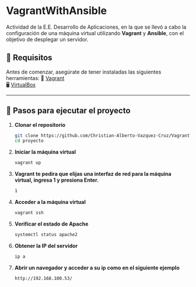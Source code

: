 # VagrantWithAnsible
Actividad de la E.E. Desarrollo de Aplicaciones, en la que se llevó a cabo la configuración de una máquina virtual utilizando **Vagrant** y **Ansible**, con el objetivo de desplegar un servidor.

## 📌 Requisitos
Antes de comenzar, asegúrate de tener instaladas las siguientes herramientas:
🔗 [Vagrant](https://www.vagrantup.com/)  
🖥️ [VirtualBox](https://www.virtualbox.org/)  

---

## 🔧 Pasos para ejecutar el proyecto

1. **Clonar el repositorio**  
   ```sh
   git clone https://github.com/Christian-Alberto-Vazquez-Cruz/VagrantWithAnsible.git
   cd proyecto

2. **Iniciar la máquina virtual**
   ```sh
   vagrant up
3. **Vagrant te  pedira que elijas una interfaz de red para la máquina virtual, ingresa 1 y presiona Enter.**
   ```sh
   1
4. **Acceder a la máquina virtual**
   ```sh
   vagrant ssh
5. **Verificar el estado de Apache**
   ```sh
   systemctl status apache2
6. **Obtener la IP del servidor**
   ```sh
   ip a
7. **Abrir un navegador y acceder a su ip como en el siguiente ejemplo**
   ```sh
   http://192.168.100.53/





